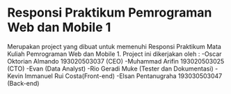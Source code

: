 # Responsi Praktikum Pemrograman Web dan Mobile 1

Merupakan project yang dibuat untuk memenuhi Responsi Praktikum Mata Kuliah Pemrograman Web dan Mobile 1. Project ini dikerjakan oleh :
-Oscar Oktorian Almando 193020503037 (CEO)
-Muhammad Arifin 193020503025 (CTO)
-Evan (Data Analyst)
-Rio Geradi Muke (Tester dan Dokumentasi) 
-Kevin Immanuel Rui Costa(Front-end)
-Elsan Pentanugraha 193030503047 (Back-end)
